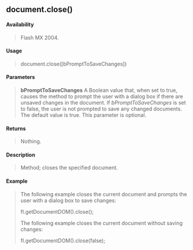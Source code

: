 ## document.close()

#### Availability

> Flash MX 2004.

#### Usage

> document.close(\[bPromptToSaveChanges\])

#### Parameters

> **bPromptToSaveChanges** A Boolean value that, when set to true, causes the method to prompt the user with a dialog box if there are unsaved changes in the document. If *bPromptToSaveChanges* is set to false, the user is not prompted to save any changed documents. The default value is true. This parameter is optional.

#### Returns

> Nothing.

#### Description

> Method; closes the specified document.

#### Example

> The following example closes the current document and prompts the user with a dialog box to save changes:
>
> fl.getDocumentDOM().close();
>
> The following example closes the current document without saving changes:
>
> fl.getDocumentDOM().close(false);
